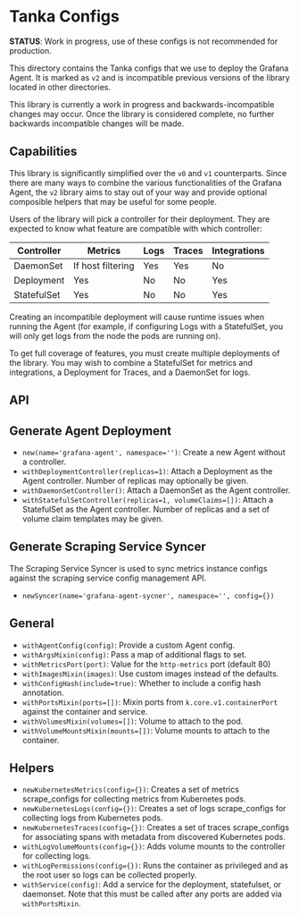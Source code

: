 # Tanka Configs

**STATUS**: Work in progress, use of these configs is not recommended for production.

This directory contains the Tanka configs that we use to deploy the Grafana
Agent. It is marked as `v2` and is incompatible previous versions of the library
located in other directories.

This library is currently a work in progress and backwards-incompatible changes
may occur. Once the library is considered complete, no further backwards
incompatible changes will be made.

## Capabilities

This library is significantly simplified over the `v0` and `v1` counterparts.
Since there are many ways to combine the various functionalities of the Grafana
Agent, the `v2` library aims to stay out of your way and provide optional composible
helpers that may be useful for some people.

Users of the library will pick a controller for their deployment. They are
expected to know what feature are compatible with which controller:

| Controller       | Metrics              | Logs      | Traces | Integrations |
| ---------------- | -------------------  | --------- | ------ | ------------ |
| DaemonSet        | If host filtering    | Yes       | Yes    | No           |
| Deployment       | Yes                  | No        | No     | Yes          |
| StatefulSet      | Yes                  | No        | No     | Yes          |

Creating an incompatible deployment will cause runtime issues when running the
Agent (for example, if configuring Logs with a StatefulSet, you will only get
logs from the node the pods are running on).

To get full coverage of features, you must create multiple deployments of the
library. You may wish to combine a StatefulSet for metrics and integrations, a
Deployment for Traces, and a DaemonSet for logs.

## API

## Generate Agent Deployment

- `new(name='grafana-agent', namespace='')`: Create a new Agent without a
   controller.
- `withDeploymentController(replicas=1)`: Attach a Deployment as the Agent
  controller. Number of replicas may optionally be given.
- `withDaemonSetController()`: Attach a DaemonSet as the Agent controller.
- `withStatefulSetController(replicas=1, volumeClaims=[])`: Attach a StatefulSet
  as the Agent controller. Number of replicas and a set of volume claim
  templates may be given.

## Generate Scraping Service Syncer

The Scraping Service Syncer is used to sync metrics instance configs against the
scraping service config management API.

- `newSyncer(name='grafana-agent-sycner', namespace='', config={})`

## General

- `withAgentConfig(config)`: Provide a custom Agent config.
- `withArgsMixin(config)`: Pass a map of additional flags to set.
- `withMetricsPort(port)`: Value for the `http-metrics` port (default 80)
- `withImagesMixin(images)`: Use custom images instead of the defaults.
- `withConfigHash(include=true)`: Whether to include a config hash annotation.
- `withPortsMixin(ports=[])`: Mixin ports from `k.core.v1.containerPort` against
   the container and service.
- `withVolumesMixin(volumes=[])`: Volume to attach to the pod.
- `withVolumeMountsMixin(mounts=[])`: Volume mounts to attach to the container.

## Helpers

- `newKubernetesMetrics(config={})`: Creates a set of metrics scrape_configs for
  collecting metrics from Kubernetes pods.
- `newKubernetesLogs(config={})`: Creates a set of logs scrape_configs for
  collecting logs from Kubernetes pods.
- `newKubernetesTraces(config={})`: Creates a set of traces scrape_configs for
  associating spans with metadata from discovered Kubernetes pods.
- `withLogVolumeMounts(config={})`: Adds volume mounts to the controller for collecting
  logs.
- `withLogPermissions(config={})`: Runs the container as privileged and as the root user
  so logs can be collected properly.
- `withService(config)`: Add a service for the deployment, statefulset, or daemonset.
  Note that this must be called after any ports are added via `withPortsMixin`.


